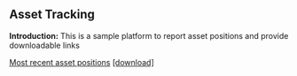## Asset Tracking

**Introduction:** This is a sample platform to report asset positions and provide downloadable links

[Most recent asset positions](data/hello_world.txt)
    <a href="data/hello_world.txt" download>[download]</a>


